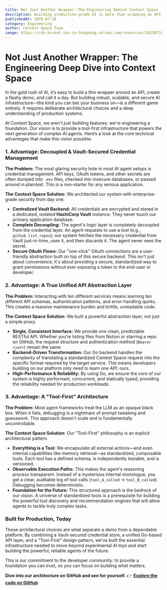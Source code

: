 ```yaml
---
title: Not Just Another Wrapper：The Engineering Behind Context Space
description: Building production-grade AI is more than wrapping an API. We dive into the core technical advantages of Context Space, from a Vault-secured backend and unified API layer to our 'Tool-First' architecture.
publishedAt: 2025-07-18
category: Engineering
author: Context Space Team
image: https://cdn-bucket.tos-cn-hongkong.volces.com/resources/20250718210422873_1752843862884.png
---
```


# Not Just Another Wrapper: The Engineering Deep Dive into Context Space

In the gold rush of AI, it’s easy to build a thin wrapper around an API, create a flashy demo, and call it a day. But building robust, scalable, and secure AI infrastructure—the kind you can bet your business on—is a different game entirely. It requires deliberate architectural choices and a deep understanding of production systems.

At Context Space, we aren't just building features; we're engineering a foundation. Our vision is to provide a tool-first infrastructure that powers the next generation of complex AI agents. Here’s a look at the core technical advantages that make this vision possible.

### 1. Advantage: Decoupled & Vault-Secured Credential Management

**The Problem:** The most glaring security hole in most AI agent setups is credential management. API keys, OAuth tokens, and other secrets are often dumped into `.env` files, checked into insecure databases, or passed around in plaintext. This is a non-starter for any serious application.

**The Context Space Solution:** We architected our system with enterprise-grade security from day one.
- **Centralized Vault Backend:** All credentials are encrypted and stored in a dedicated, isolated **HashiCorp Vault** instance. They never touch our primary application database.
- **Complete Decoupling:** The agent's logic layer is completely decoupled from the credential layer. An agent requests to use a tool (e.g., `github.list_repos`); our system fetches the necessary credential from Vault just-in-time, uses it, and then discards it. The agent never sees the secret.
- **Secure OAuth Flows:** Our "one-click" OAuth connections are a user-friendly abstraction built on top of this secure backend. This isn't just about convenience; it's about providing a secure, standardized way to grant permissions without ever exposing a token to the end-user or developer.

### 2. Advantage: A True Unified API Abstraction Layer

**The Problem:** Interacting with ten different services means learning ten different API schemas, authentication patterns, and error-handling quirks. This creates a massive maintenance burden and brittle, unreadable code.

**The Context Space Solution:** We built a powerful abstraction layer, not just a simple proxy.
- **Single, Consistent Interface:** We provide one clean, predictable RESTful API. Whether you’re listing files from Notion or starring a repo on GitHub, the request structure and authentication method (`Bearer <jwt>`) remain the same.
- **Backend-Driven Transformation:** Our Go backend handles the complexity of translating a standardized Context Space request into the specific format required by the target service. This means developers building on our platform only need to learn *one* API: ours.
- **High-Performance & Reliability:** By using Go, we ensure the core of our system is highly performant, concurrent, and statically typed, providing the reliability needed for production workloads.

### 3. Advantage: A "Tool-First" Architecture

**The Problem:** Most agent frameworks treat the LLM as an opaque black box. When it fails, debugging is a nightmare of prompt tweaking and guesswork. This approach doesn't scale and is fundamentally uncontrollable.

**The Context Space Solution:** Our "Tool-First" philosophy is an explicit architectural pattern.
- **Everything is a Tool:** We encapsulate all external actions—and even internal capabilities like memory retrieval—as standardized, composable tools. Each tool has a defined schema, is independently testable, and is versioned.
- **Observable Execution Paths:** This makes the agent's reasoning process transparent. Instead of a mysterious internal monologue, you get a clear, auditable log of tool calls (`tool_A_called` -> `tool_B_called`). Debugging becomes deterministic.
- **Foundation for the Future:** This structured approach is the bedrock of our vision. A universe of standardized tools is a prerequisite for building the powerful tool discovery and recommendation engines that will allow agents to tackle truly complex tasks.

### Built for Production, Today

These architectural choices are what separate a demo from a dependable platform. By combining a Vault-secured credential store, a unified Go-based API layer, and a "Tool-First" design pattern, we've built the essential infrastructure needed to move beyond experimental AI toys and start building the powerful, reliable agents of the future.

This is our commitment to the developer community: to provide a foundation you can trust, so you can focus on building what matters.

**Dive into our architecture on GitHub and see for yourself.**
👉 **[Explore the code on GitHub](https://github.com/context-space/context-space)**

